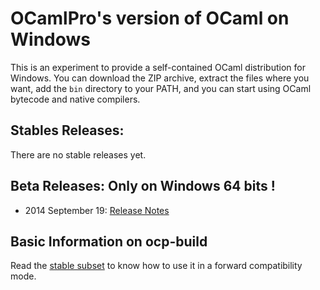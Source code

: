 OCamlPro's version of OCaml on Windows
======================================

This is an experiment to provide a self-contained OCaml distribution
for Windows. You can download the ZIP archive, extract the files where
you want, add the `bin` directory to your PATH, and you can start
using OCaml bytecode and native compilers.

## Stables Releases:

There are no stable releases yet.

## Beta Releases: Only on Windows 64 bits !

* 2014 September 19: [Release Notes](https://github.com/OCamlPro/ocpwin-distrib/blob/master/ReleaseNotes/ocpwin-20140919-release-notes.md)

## Basic Information on ocp-build

Read the [stable subset](https://github.com/OCamlPro/ocpwin-distrib/blob/master/ocp-build/minimal.md)
to know how to use it in a forward compatibility mode.
